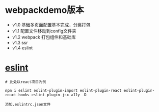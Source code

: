 # webpackdemo版本
* v1.0 基础多页面配置基本完成，分离打包
* v1.1 配置文件移动到config文件夹
* v1.2 webpack 打包组件和基础库
* v1.3 ssr
* v1.4 eslint


# [eslint](https://www.npmjs.com/package/eslint-config-airbnb)
```
# 此处以react项目为例

npm i eslint eslint-plugin-import eslint-plugin-react eslint-plugin-react-hooks eslint-plugin-jsx-a11y -D

添加.eslintrc.json文件

```